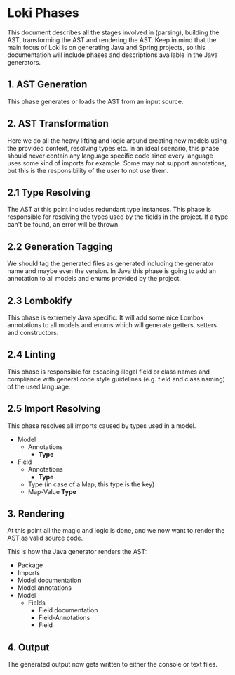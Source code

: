 # Loki Phases

This document describes all the stages involved in (parsing), building the AST, transforming the AST and rendering
the AST.
Keep in mind that the main focus of Loki is on generating Java and Spring projects, so this documentation will
include phases and descriptions available in the Java generators.

## 1. AST Generation

This phase generates or loads the AST from an input source.

## 2. AST Transformation

Here we do all the heavy lifting and logic around creating new models using the provided context, resolving types etc.
In an ideal scenario, this phase should never contain any language specific code since every language uses some
kind of imports for example.
Some may not support annotations, but this is the responsibility of the user to not use them.

## 2.1 Type Resolving

The AST at this point includes redundant type instances. This phase is responsible for resolving the types used by the
fields in the project.
If a type can't be found, an error will be thrown.

## 2.2 Generation Tagging

We should tag the generated files as generated including the generator name and maybe even the version.
In Java this phase is going to add an annotation to all models and enums provided by the project.

## 2.3 Lombokify

This phase is extremely Java specific: It will add some nice Lombok annotations to all models and enums which
will generate getters, setters and constructors.

## 2.4 Linting

This phase is responsible for escaping illegal field or class names and compliance with general
code style guidelines (e.g. field and class naming) of the used language.

## 2.5 Import Resolving

This phase resolves all imports caused by types used in a model.

* Model
    * Annotations
        * **Type**
* Field
    * Annotations
        * **Type**
    * Type (in case of a Map, this type is the key)
    * Map-Value **Type**

## 3. Rendering

At this point all the magic and logic is done, and we now want to render the AST as valid source code.

This is how the Java generator renders the AST:

* Package
* Imports
* Model documentation
* Model annotations
* Model
    * Fields
        * Field documentation
        * Field-Annotations
        * Field

## 4. Output

The generated output now gets written to either the console or text files.
